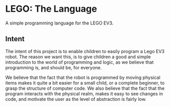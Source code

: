 # LEGO: The Language
A simple programming language for the LEGO EV3.
## Intent
The intent of this project is to enable children to easily program a Lego EV3 robot. 
The reason we want this, is to give children a good and simple introduction to the world
of programming and logic, as we believe that programming is, and should be, for everyone.

We believe that the fact that the robot is programmed by moving physical items makes
it quite a bit easier for a small child, or a complete beginner, to grasp the structure of computer code. 
We also believe that the fact that the program interacts with the physical realm, makes it 
easy to see changes in code, and motivate the user as the level of abstraction is fairly low. 

